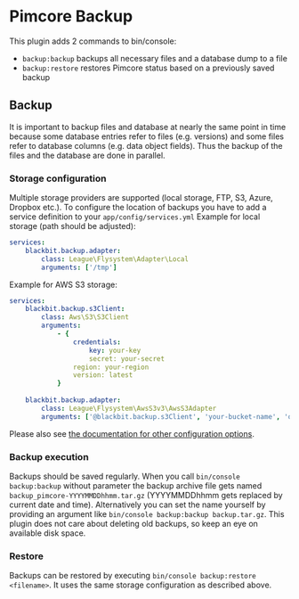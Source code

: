 # Pimcore Backup

This plugin adds 2 commands to bin/console:

* `backup:backup` backups all necessary files and a database dump to a file
* `backup:restore` restores Pimcore status based on a previously saved backup

## Backup
It is important to backup files and database at nearly the same point in time because some database entries refer to files (e.g. versions) and some files refer to database columns (e.g. data object fields). Thus the backup of the files and the database are done in parallel.

### Storage configuration
Multiple storage providers are supported (local storage, FTP, S3, Azure, Dropbox etc.). To configure the location of backups you have to add a service definition to your `app/config/services.yml`
Example for local storage (path should be adjusted):
```yaml
services:
    blackbit.backup.adapter:
        class: League\Flysystem\Adapter\Local
        arguments: ['/tmp']
```
        
Example for AWS S3 storage:
```yaml
services:
    blackbit.backup.s3Client:
        class: Aws\S3\S3Client
        arguments:
            - {
                credentials:
                    key: your-key
                    secret: your-secret
                region: your-region
                version: latest
            }
      
    blackbit.backup.adapter:
        class: League\Flysystem\AwsS3v3\AwsS3Adapter
        arguments: ['@blackbit.backup.s3Client', 'your-bucket-name', 'optional/path/prefix']
```

Please also see [the documentation for other configuration options](https://flysystem.thephpleague.com/docs/adapter/aws-s3/).

### Backup execution
Backups should be saved regularly. When you call `bin/console backup:backup` without parameter the backup archive file gets named `backup_pimcore-YYYYMMDDhhmm.tar.gz` (YYYYMMDDhhmm gets replaced by current date and time). Alternatively you can set the name yourself by providing an argument like `bin/console backup:backup backup.tar.gz`. This plugin does not care about deleting old backups, so keep an eye on available disk space.

### Restore
Backups can be restored by executing `bin/console backup:restore <filename>`. It uses the same storage configuration as described above.